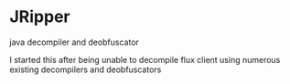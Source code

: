 # JRipper
java decompiler and deobfuscator

I started this after being unable to decompile flux client using numerous existing decompilers and deobfuscators

